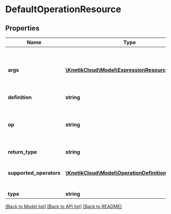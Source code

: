 # DefaultOperationResource

## Properties
Name | Type | Description | Notes
------------ | ------------- | ------------- | -------------
**args** | [**\KnetikCloud\Model\ExpressionResource[]**](ExpressionResource.md) | The arguments the operator apply to. See notes for details. | 
**definition** | **string** |  | [optional] 
**op** | **string** | The operator to be used in this predicate. See notes for details. | 
**return_type** | **string** |  | [optional] 
**supported_operators** | [**\KnetikCloud\Model\OperationDefinitionResource[]**](OperationDefinitionResource.md) | The operators supported by this expression | [optional] 
**type** | **string** |  | [optional] 

[[Back to Model list]](../README.md#documentation-for-models) [[Back to API list]](../README.md#documentation-for-api-endpoints) [[Back to README]](../README.md)


